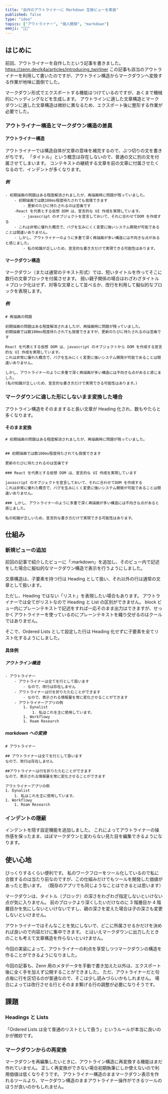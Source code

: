```yaml
---
title: "自作のアウトライナーに Markdown 互換ビューを実装"
published: false
type: "idea"
topics: ["アウトライナー", "個人開発", "markdown"]
emoji: "👌🏻"
---
```


## はじめに

前回、アウトライナーを自作したという記事を書きました。
https://zenn.dev/k4a/articles/introducing_twirliner
この記事も該当のアウトライナーを利用して書いたのですが、アウトライン構造からマークダウンへ変換する作業が地味に面倒でした。

マークダウン形式でエクスポートする機能はつけているのですが、あくまで機械的にヘッディングなどを生成します。
アウトラインに適した文章構造とマークダウンに適した文章構造は微妙に異なるため、エクスポート後に整形する作業が必要でした。

### アウトライナー構造とマークダウン構造の差異

#### アウトライナー構造

アウトライナーでは構造自体が文章の意味を補完するので、ぶつ切りの文を書きがちです。
「タイトル」という概念は存在しないので、普通の文に別の文を付属させてしまいます。
コンテキストの継続する文章を前の文章に付属させたくなるので、インデントが多くなります。

##### 例

```
- 初期描画の問題はある程度解消されましたが、再描画時に問題が残っていました。
	- 初期描画では数100ms程度待たされても我慢できます
 		- 更新のたびに待たされるのは苦痛です
 	-React を代表とする仮想 DOM は、宣言的な UI 作成を実現しています。
		- javascript のオブジェクトを宣言しておいて、それに合わせてDOM を作成する
  	- これは非常に優れた概念で、バグを生みにくく変更に強いシステム開発が可能であることは間違いありません。
  	- しかし、アウトライナーのように多重で深く再描画が多い構造には不向きな点があると感じました。
   		- 私の知識が乏しいため、宣言的な書き方だけで実現できる可能性はあります。
```

#### マークダウン構造

マークダウン（または通常のテキスト形式）では、短いタイトルを作ってそこに数行の文章ブロックを付属させます。
弱い親子関係の場合はわざわざタイトル＋ブロック化はせず、対等な文章として並べるか、改行を利用して擬似的なブロックを表現します。

##### 例

```
# 再描画の問題

初期描画の問題はある程度解消されましたが、再描画時に問題が残っていました。
初期描画では数100ms程度待たされても我慢できますが、更新のたびに待たされるのは苦痛です

React を代表とする仮想 DOM は、javascript のオブジェクトから DOM を作成する宣言的な UI 作成を実現しています。
これは非常に優れた概念で、バグを生みにくく変更に強いシステム開発が可能であることは間違いありません。

しかし、アウトライナーのように多重で深く再描画が多い構造には不向きな点があると感じました。
(私の知識が乏しいため、宣言的な書き方だけで実現できる可能性はあります。)
```

### マークダウンに適した形にしないまま変換した場合

アウトライン構造をそのまますると長い文章が Heading 化され、数もやたらと多くなります。

#### そのまま変換

```
# 初期描画の問題はある程度解消されましたが、再描画時に問題が残っていました。


## 初期描画では数100ms程度待たされても我慢できます

更新のたびに待たされるのは苦痛です

### React を代表とする仮想 DOM は、宣言的な UI 作成を実現しています

javascript のオブジェクトを宣言しておいて、それに合わせてDOM を作成する
これは非常に優れた概念で、バグを生みにくく変更に強いシステム開発が可能であることは間違いありません。

### しかし、アウトライナーのように多重で深く再描画が多い構造には不向きな点があると感じました。

私の知識が乏しいため、宣言的な書き方だけで実現できる可能性はあります。
```

## 仕組み

### 新規ビューの追加

前回の記事で紹介したビューに「:markdown」を追加し、そのビュー内で記述をした場合に擬似的なマークダウン構造で表示を行うようにしました。

文章構造は、子要素を持つ行は Heading として扱い、それ以外の行は通常の文章として扱います。

ただし、Heading ではない「リスト」を表現したい場合もあります。
アウトライナーでは全てがリストなので Heading と List の区別ができません。
block ビュー内にプレーンテキストで記述をすれば一応そのまま出力はできますが、せっかくアウトライナーを使っているのにプレーンテキストを織り交ぜるのはクールではありません。

そこで、Ordered Lists として設定した行は Heading 化せずに子要素を全てリスト化するようにしました。

#### 具体例

##### アウトライン構造

```
- アウトライナー
	- アウトライナーは全てを行として扱います
		- なので、改行は存在しません
	- アウトライナーは行を折りたたむことができます
		- なので、表示される情報量を常に変化させることができます
	- アウトライナーアプリの例
		1. Dynalist
			1. 私はこれを主に使用しています。
		1. Workflowy
		1. Roam Research
```

##### markdown への変換

```
# アウトライナー

## アウトライナーは全てを行として扱います
なので、改行は存在しません

##アウトライナーは行を折りたたむことができます
なので、表示される情報量を常に変化させることができます

アウトライナーアプリの例
1. Dynalist
	1. 私はこれを主に使用しています。
1. Workflowy
	1. Roam Research
```

### インデントの隠蔽

インデントを隠す設定機能を追加しました。
これによってアウトライナーの操作感を保ったまま、ほぼマークダウンと変わらない見た目を編集できるようになります。

## 使い心地

びっくりするくらい便利です。
私のワークフローをツール化しているので私に合致するのは当たり前なのですが、この仕組みだけでもツールを開発した価値があったと思います。
（既存のアプリでも同じようなことはできるとは思います）

マークダウンは、タイトル（ブロック）の深さをわざわざ指定しないといけない点が気に入りません。
前のブロックより深くしたいだけなのに 3 階層目か 4 階層目かを気にしないといけないですし、親の深さを変えた場合は子の深さも変更しないといけません。

アウトライナーではそんなことを気にしないで、どこに所属させるかだけを決めれば良いので内容だけに集中できます。
とはいえマークダウンに出力したときのことも考えて文章構造を作らないといけません。

今回の実装によって、アウトライナーの利点を享受しつつマークダウンの構造を作ることができるようになりました。

今回の記事も、Zenn 用のメタデータを手動で書き加えた以外は、エクスポート後に全く手を加えず公開することができました。
ただ、アウトライナーだと句点毎に行を区切るのが普通なので、そこは少し読みづらいかもしれません。
場合によっては改行させる行とそのまま繋げる行の調整が必要になりそうです。

## 課題

### Headings と Lists

「Ordered Lists は全て普通のリストとして扱う」というルールが本当に良いのかが微妙です。

### マークダウンからの再変換

マークダウンを再編集したいときに、アウトライン構造に再変換する機能はまだ作れていません。
正しく再変換ができない場合初期執筆にしか使えないので利用価値は低くなりそうです。
アウトライナー構造のままマークダウン表示を作れるツールより、マークダウン構造のままアウトライナー操作ができるツールのほうが良いのかもしれません。
